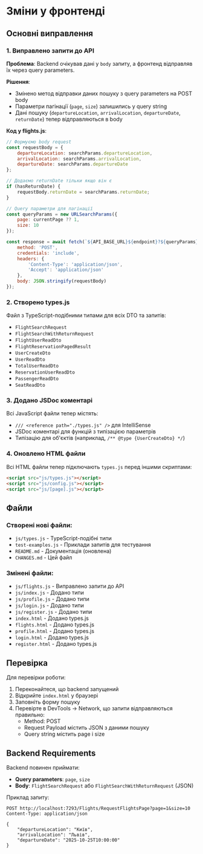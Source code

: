# Зміни у фронтенді

## Основні виправлення

### 1. Виправлено запити до API
**Проблема**: Backend очікував дані у `body` запиту, а фронтенд відправляв їх через query parameters.

**Рішення**: 
- Змінено метод відправки даних пошуку з query parameters на POST body
- Параметри пагінації (`page`, `size`) залишились у query string
- Дані пошуку (`departureLocation`, `arrivalLocation`, `departureDate`, `returnDate`) тепер відправляються в body

**Код у flights.js**:
```javascript
// Формуємо body request
const requestBody = {
    departureLocation: searchParams.departureLocation,
    arrivalLocation: searchParams.arrivalLocation,
    departureDate: searchParams.departureDate
};

// Додаємо returnDate тільки якщо він є
if (hasReturnDate) {
    requestBody.returnDate = searchParams.returnDate;
}

// Query параметри для пагінації
const queryParams = new URLSearchParams({
    page: currentPage ?? 1,
    size: 10
});

const response = await fetch(`${API_BASE_URL}${endpoint}?${queryParams}`, {
    method: 'POST',
    credentials: 'include',
    headers: {
        'Content-Type': 'application/json',
        'Accept': 'application/json'
    },
    body: JSON.stringify(requestBody)
});
```

### 2. Створено types.js
Файл з TypeScript-подібними типами для всіх DTO та запитів:
- `FlightSearchRequest`
- `FlightSearchWithReturnRequest`
- `FlightUserReadDto`
- `FlightReservationPagedResult`
- `UserCreateDto`
- `UserReadDto`
- `TotalUserReadDto`
- `ReservationUserReadDto`
- `PassengerReadDto`
- `SeatReadDto`

### 3. Додано JSDoc коментарі
Всі JavaScript файли тепер містять:
- `/// <reference path="./types.js" />` для IntelliSense
- JSDoc коментарі для функцій з типізацією параметрів
- Типізацію для об'єктів (наприклад, `/** @type {UserCreateDto} */`)

### 4. Оновлено HTML файли
Всі HTML файли тепер підключають `types.js` перед іншими скриптами:
```html
<script src="js/types.js"></script>
<script src="js/config.js"></script>
<script src="js/[page].js"></script>
```

## Файли

### Створені нові файли:
- `js/types.js` - TypeScript-подібні типи
- `test-examples.js` - Приклади запитів для тестування
- `README.md` - Документація (оновлена)
- `CHANGES.md` - Цей файл

### Змінені файли:
- `js/flights.js` - Виправлено запити до API
- `js/index.js` - Додано типи
- `js/profile.js` - Додано типи
- `js/login.js` - Додано типи
- `js/register.js` - Додано типи
- `index.html` - Додано types.js
- `flights.html` - Додано types.js
- `profile.html` - Додано types.js
- `login.html` - Додано types.js
- `register.html` - Додано types.js

## Перевірка

Для перевірки роботи:
1. Переконайтеся, що backend запущений
2. Відкрийте `index.html` у браузері
3. Заповніть форму пошуку
4. Перевірте в DevTools → Network, що запити відправляються правильно:
   - Method: POST
   - Request Payload містить JSON з даними пошуку
   - Query string містить page і size

## Backend Requirements

Backend повинен приймати:
- **Query parameters**: `page`, `size`
- **Body**: `FlightSearchRequest` або `FlightSearchWithReturnRequest` (JSON)

Приклад запиту:
```
POST http://localhost:7293/Flights/RequestFlightsPage?page=1&size=10
Content-Type: application/json

{
    "departureLocation": "Київ",
    "arrivalLocation": "Львів",
    "departureDate": "2025-10-25T10:00:00"
}
```
